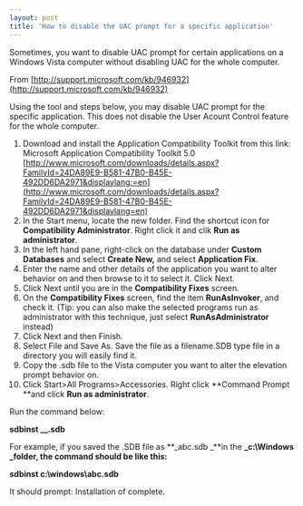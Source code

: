 ```yaml
---
layout: post
title: 'How to disable the UAC prompt for a specific application'
---
```

Sometimes, you want to disable UAC prompt for certain applications on a Windows Vista computer without disabling UAC for the whole computer.

From [http://support.microsoft.com/kb/946932](http://support.microsoft.com/kb/946932)

Using the tool and steps below, you may disable UAC prompt for the specific application. This does not disable the User Acount Control feature for the whole computer.

  1. Download and install the Application Compatibility Toolkit from this link:   
Microsoft Application Compatibility Toolkit 5.0   
[http://www.microsoft.com/downloads/details.aspx?FamilyId=24DA89E9-B581-47B0-B45E-492DD6DA2971&displaylang;=en](http://www.microsoft.com/downloads/details.aspx?FamilyId=24DA89E9-B581-47B0-B45E-492DD6DA2971&displaylang=en)
  2. In the Start menu, locate the new folder. Find the shortcut icon for **Compatibility Administrator**. Right click it and clik **Run as administrator**. 
  3. In the left hand pane, right-click on the database under **Custom Databases** and select **Create New,** and select **Application Fix**. 
  4. Enter the name and other details of the application you want to alter behavior on and then browse to it to select it. Click Next. 
  5. Click Next until you are in the **Compatibility Fixes** screen. 
  6. On the **Compatibility Fixes** screen, find the item **RunAsInvoker**, and check it. (Tip: you can also make the selected programs run as administrator with this technique, just select **RunAsAdministrator** instead) 
  7. Click Next and then Finish. 
  8. Select File and Save As. Save the file as a filename.SDB type file in a directory you will easily find it. 
  9. Copy the .sdb file to the Vista computer you want to alter the elevation prompt behavior on. 
  10. Click Start>All Programs>Accessories. Right click **Command Prompt **and click **Run as administrator**. 

Run the command below:

**sdbinst _\_.sdb**

For example, if you saved the .SDB file as **_abc.sdb _**in the **_c:\Windows _**folder, the command should be like this:****

**sdbinst c:\windows\abc.sdb**

It should prompt: Installation of  complete.
